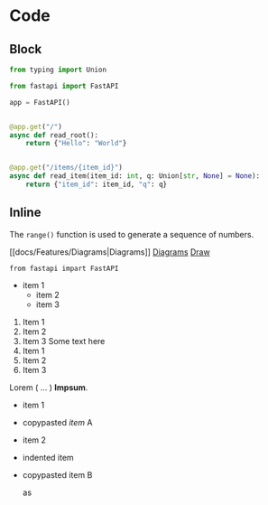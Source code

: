 # Code

## Block

```python 
from typing import Union

from fastapi import FastAPI

app = FastAPI()


@app.get("/")
async def read_root():
    return {"Hello": "World"}


@app.get("/items/{item_id}")
async def read_item(item_id: int, q: Union[str, None] = None):
    return {"item_id": item_id, "q": q}
```

## Inline

The `range()` function is used to generate a sequence of numbers.

[[docs/Features/Diagrams|Diagrams]]
[Diagrams](Diagrams.md)
[Draw](docs/Features/Draw.md)

```python,shell
from fastapi impart FastAPI
```

- item 1
	- item 2
	- item 3

1. Item 1
2. Item 2
3. Item 3
Some text here
4. Item 1
5. Item 2
6. Item 3

Lorem ( … ) __Impsum__.

- item 1
- copypasted _item_ A
- item 2
- indented item
- copypasted item B

	as
